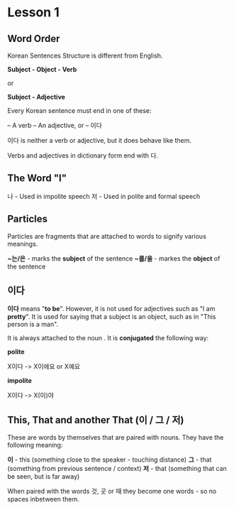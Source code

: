 # Lesson 1

## Word Order

Korean Sentences Structure is different from English.

**Subject - Object - Verb**

or

**Subject - Adjective**

Every Korean sentence must end in one of these:

– A verb
– An adjective, or
– 이다

이다 is neither a verb or adjective, but it does behave like them.

Verbs and adjectives in dictionary form end with 다.

## The Word "I"

나 - Used in impolite speech
저 - Used in polite and formal speech

## Particles

Particles are fragments that are attached to words to signify various meanings.

**~는/은** - marks the **subject** of the sentence
**~를/을** - markes the **object** of the sentence

## 이다

**이다** means "**to be**". However, it is not used for adjectives such as "I am **pretty**". It is used for saying that a subject is an object, such as in "This person is a man".

It is always attached to the noun . It is **conjugated** the following way:

**polite**

X이다 -> X이에요 or X예요

**impolite**

X이다 -> X(이)야

## This, That and another That (이 / 그 / 저)

These are words by themselves that are paired with nouns. They have the following meaning:

**이** - this (something close to the speaker - touching distance)
**그** - that (something from previous sentence / context)
**저** - that (something that can be seen, but is far away)

When paired with the words 것, 곳 or 때 they become one words - so no spaces inbetween them.
